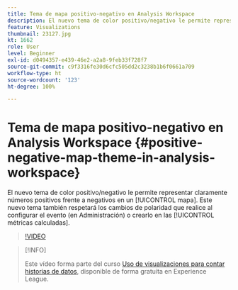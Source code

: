 ```yaml
---
title: Tema de mapa positivo-negativo en Analysis Workspace
description: El nuevo tema de color positivo/negativo le permite representar claramente números positivos frente a negativos en un mapa. Este nuevo tema también respetará los cambios de polaridad que realice al configurar el evento (en Administración) o crearlo en las métricas calculadas.
feature: Visualizations
thumbnail: 23127.jpg
kt: 1662
role: User
level: Beginner
exl-id: d0494357-e439-46e2-a2a8-9feb33f728f7
source-git-commit: c9f3316fe30d6cfc505dd2c3238b1b6f0661a709
workflow-type: ht
source-wordcount: '123'
ht-degree: 100%

---
```


# Tema de mapa positivo-negativo en Analysis Workspace {#positive-negative-map-theme-in-analysis-workspace}

El nuevo tema de color positivo/negativo le permite representar claramente números positivos frente a negativos en un [!UICONTROL mapa]. Este nuevo tema también respetará los cambios de polaridad que realice al configurar el evento (en Administración) o crearlo en las [!UICONTROL métricas calculadas].

>[!VIDEO](https://video.tv.adobe.com/v/23127/?quality=12)

>[!INFO]
>
> Este vídeo forma parte del curso [Uso de visualizaciones para contar historias de datos](https://experienceleague.adobe.com/?recommended=Analytics-U-1-2021.1.visualizations&amp;lang=es), disponible de forma gratuita en Experience League.
